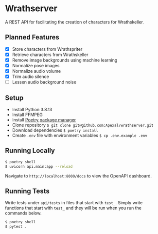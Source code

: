 # Wrathserver

A REST API for facilitating the creation of characters for Wrathskeller.

## Planned Features

- [x] Store characters from Wrathspriter
- [x] Retrieve characters from Wrathskeller
- [x] Remove image backgrounds using machine learning
- [x] Normalize pose images
- [x] Normalize audio volume
- [x] Trim audio silence
- [ ] Lessen audio background noise

## Setup

- Install Python 3.8.13
- Install FFMPEG
- Install [Poetry package manager](https://python-poetry.org/docs/)
- Clone repository `$ git clone git@github.com:Apexal/wrathserver.git`
- Download dependencies `$ poetry install`
- Create `.env` file with environment variables `$ cp .env.example .env`

## Running Locally

```bash
$ poetry shell
$ uvicorn api.main:app --reload
```

Navigate to `http://localhost:8000/docs` to view the OpenAPI dashboard.

## Running Tests

Write tests under `api/tests` in files that start with `test_`. Simply write functions that start with `test_` and they will be run when you run the commands below.

```bash
$ poetry shell
$ pytest .
```
